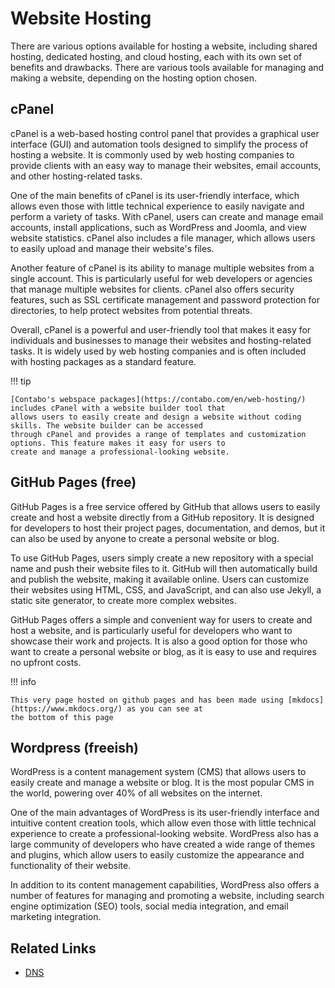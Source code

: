 # Website Hosting

There are various options available for hosting a website, including shared hosting, dedicated
hosting, and cloud hosting, each with its own set of benefits and drawbacks.
There are various tools available for managing and making a website, depending on the hosting option chosen.


## cPanel

cPanel is a web-based hosting control panel that provides a graphical user interface (GUI) and automation tools designed
to simplify the process of hosting a website. It is commonly used by web hosting companies to provide clients with an
easy way to manage their websites, email accounts, and other hosting-related tasks.

One of the main benefits of cPanel is its user-friendly interface, which allows even those with little technical
experience to easily navigate and perform a variety of tasks. With cPanel, users can create and manage email accounts,
install applications, such as WordPress and Joomla, and view website statistics. cPanel also includes a file manager,
which allows users to easily upload and manage their website's files.

Another feature of cPanel is its ability to manage multiple websites from a single account. This is particularly useful
for web developers or agencies that manage multiple websites for clients. cPanel also offers security features, such as
SSL certificate management and password protection for directories, to help protect websites from potential threats.

Overall, cPanel is a powerful and user-friendly tool that makes it easy for individuals and businesses to manage their
websites and hosting-related tasks. It is widely used by web hosting companies and is often included with hosting
packages as a standard feature.

!!! tip

    [Contabo's webspace packages](https://contabo.com/en/web-hosting/) includes cPanel with a website builder tool that
    allows users to easily create and design a website without coding skills. The website builder can be accessed 
    through cPanel and provides a range of templates and customization options. This feature makes it easy for users to 
    create and manage a professional-looking website.

## GitHub Pages (free)

GitHub Pages is a free service offered by GitHub that allows users to easily create and host a website directly from a
GitHub repository. It is designed for developers to host their project pages, documentation, and demos, but it can also
be used by anyone to create a personal website or blog.

To use GitHub Pages, users simply create a new repository with a special name and push their website files to it. GitHub
will then automatically build and publish the website, making it available online. Users can customize their websites
using HTML, CSS, and JavaScript, and can also use Jekyll, a static site generator, to create more complex websites.

GitHub Pages offers a simple and convenient way for users to create and host a website, and is particularly useful for
developers who want to showcase their work and projects. It is also a good option for those who want to create a
personal website or blog, as it is easy to use and requires no upfront costs.

!!! info

    This very page hosted on github pages and has been made using [mkdocs](https://www.mkdocs.org/) as you can see at 
    the bottom of this page

## Wordpress (freeish)

WordPress is a content management system (CMS) that allows users to easily create and manage a website or blog. It is
the most popular CMS in the world, powering over 40% of all websites on the internet.

One of the main advantages of WordPress is its user-friendly interface and intuitive content creation tools, which allow
even those with little technical experience to create a professional-looking website. WordPress also has a large
community of developers who have created a wide range of themes and plugins, which allow users to easily customize the
appearance and functionality of their website.

In addition to its content management capabilities, WordPress also offers a number of features for managing and
promoting a website, including search engine optimization (SEO) tools, social media integration, and email marketing
integration.


## Related Links
* [DNS](../Networking/DNS-Records.md)


